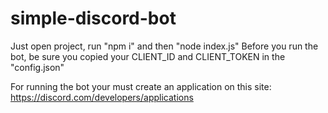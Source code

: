 # simple-discord-bot

Just open project, run "npm i" and then "node index.js"
Before you run the bot, be sure you copied your CLIENT_ID and CLIENT_TOKEN in the "config.json"

For running the bot your must create an application on this site:
https://discord.com/developers/applications
